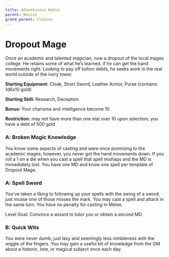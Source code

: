 ```yaml
---
title: Adventurous Noble
parent: Novice
grand_parent: Classes
---
```

# Dropout Mage
Once an academic and talented magician, now a dropout of the local mages
college. He retains some of what he’s learned, if he can get the hand movements
right. Looking to pay off tuition debts, he seeks work in the real world
outside of the ivory tower.

**Starting Equipment:** Cloak, Short Sword, Leather Armor, Purse (contains 1d6x10
gold)

**Starting Skill:** Research, Deception

**Bonus:** Your charisma and intelligence become 10

**Restriction:** may not have more than one stat over 10 upon selection, you have a
debt of 500 gold

### A: Broken Magic Knowledge
You know some aspects of casting and were once promising to the academic mages;
however, you never got the hand movements down. If you roll a 1 on a die when
you cast a spell that spell mishaps and the MD is immediately lost. You have one
MD and know one spell per template of Dropout Mage.

### A: Spell Sword
You’ve taken a liking to following up your spells with the swing of a sword,
just incase one of those misses the mark. You may cast a spell and attack in
the same turn. You have no penalty for casting in Melee.

Level Goal: Convince a wizard to tutor you or obtain a second MD

### B: Quick Wits
You were never dumb, just lazy and seemingly less nimbleness with the wiggle of
the fingers. You may gain a useful bit of knowledge from the GM about a
historic, lore, or magical subject once each day.
